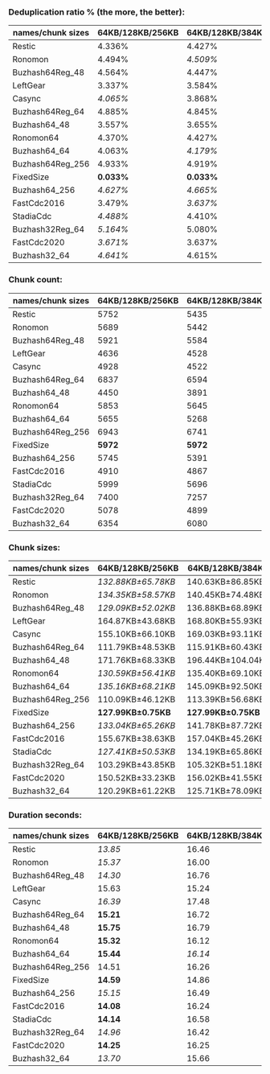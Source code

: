 ### Deduplication ratio % (the more, the better):

| names/chunk sizes | 64KB/128KB/256KB | 64KB/128KB/384KB | 64KB/128KB/512KB | 32KB/128KB/512KB | 64KB/128KB/160KB | 64KB/128KB/192KB | 64KB/128KB/224KB | 96KB/128KB/192KB | 64KB/128KB/640KB | 64KB/128KB/1MB |
| --------------- | -------------- | -------------- | -------------- | -------------- | -------------- | -------------- | -------------- | -------------- | -------------- | ------------ |
| Restic          | 4.336%         | 4.427%         | 4.446%         | **4.992%**     | 4.257%         | 4.282%         | 4.310%         | 3.389%         | *4.458%*       | *4.458%*     |
| Ronomon         | 4.494%         | *4.509%*       | 4.499%         | **4.673%**     | 4.205%         | 4.416%         | 4.402%         | 3.652%         | *4.509%*       | *4.509%*     |
| Buzhash64Reg_48 | 4.564%         | 4.447%         | 4.393%         | 4.176%         | **4.857%**     | *4.772%*       | *4.596%*       | 4.226%         | 4.336%         | 4.336%       |
| LeftGear        | 3.337%         | 3.584%         | *3.603%*       | **3.774%**     | 2.289%         | 2.910%         | 3.413%         | 2.977%         | 3.584%         | *3.603%*     |
| Casync          | *4.065%*       | 3.868%         | 3.882%         | **4.246%**     | 3.675%         | 3.891%         | *4.056%*       | 3.401%         | 3.923%         | 3.940%       |
| Buzhash64Reg_64 | 4.885%         | 4.845%         | 4.845%         | **5.296%**     | *4.971%*       | *4.943%*       | 4.869%         | 4.018%         | 4.845%         | 4.845%       |
| Buzhash64_48    | 3.557%         | 3.655%         | 3.724%         | **3.889%**     | 3.306%         | 3.472%         | 3.582%         | 3.112%         | *3.756%*       | *3.756%*     |
| Ronomon64       | 4.370%         | 4.427%         | *4.458%*       | **4.503%**     | 4.441%         | 4.400%         | 4.398%         | 3.877%         | *4.458%*       | *4.458%*     |
| Buzhash64_64    | 4.063%         | *4.179%*       | *4.187%*       | **4.740%**     | 3.895%         | 3.884%         | 4.038%         | 2.979%         | 4.120%         | 4.120%       |
| Buzhash64Reg_256 | 4.933%         | 4.919%         | 4.919%         | **5.488%**     | 4.897%         | *4.971%*       | *4.947%*       | 4.025%         | 4.919%         | 4.919%       |
| FixedSize       | **0.033%**     | **0.033%**     | **0.033%**     | **0.033%**     | **0.033%**     | **0.033%**     | **0.033%**     | **0.033%**     | **0.033%**     | **0.033%**   |
| Buzhash64_256   | *4.627%*       | *4.665%*       | 4.613%         | **5.038%**     | 4.247%         | 4.411%         | 4.522%         | 3.505%         | 4.529%         | 4.496%       |
| FastCdc2016     | 3.479%         | *3.637%*       | *3.637%*       | **3.815%**     | 2.930%         | 2.717%         | 3.533%         | 3.220%         | *3.637%*       | *3.637%*     |
| StadiaCdc       | *4.488%*       | 4.410%         | 4.410%         | 4.377%         | **4.590%**     | *4.529%*       | 4.488%         | 4.079%         | 4.410%         | 4.410%       |
| Buzhash32Reg_64 | *5.164%*       | 5.080%         | 5.068%         | **5.421%**     | 5.107%         | *5.196%*       | 5.146%         | 3.994%         | 5.068%         | 5.068%       |
| FastCdc2020     | *3.671%*       | 3.637%         | 3.637%         | **3.815%**     | *3.659%*       | 3.404%         | 3.509%         | 3.499%         | 3.637%         | 3.637%       |
| Buzhash32_64    | *4.641%*       | 4.615%         | *4.692%*       | **5.489%**     | 4.197%         | 4.420%         | 4.542%         | 3.399%         | 4.558%         | 4.558%       |

### Chunk count:

| names/chunk sizes | 64KB/128KB/256KB | 64KB/128KB/384KB | 64KB/128KB/512KB | 32KB/128KB/512KB | 64KB/128KB/160KB | 64KB/128KB/192KB | 64KB/128KB/224KB | 96KB/128KB/192KB | 64KB/128KB/640KB | 64KB/128KB/1MB |
| --------------- | -------------- | -------------- | -------------- | -------------- | -------------- | -------------- | -------------- | -------------- | -------------- | ------------ |
| Restic          | 5752           | 5435           | 5328           | 7392           | 6644           | 6216           | 5947           | **5129**       | *5294*         | *5264*       |
| Ronomon         | 5689           | 5442           | 5382           | 5488           | 6451           | 6071           | 5819           | **5093**       | *5366*         | *5353*       |
| Buzhash64Reg_48 | 5921           | 5584           | 5514           | **5458**       | 7049           | 6502           | 6165           | 5977           | *5479*         | *5461*       |
| LeftGear        | 4636           | 4528           | *4501*         | 4669           | 5241           | 4917           | 4741           | 4809           | *4486*         | **4473**     |
| Casync          | 4928           | 4522           | *4388*         | 5389           | 5987           | 5471           | 5156           | 4756           | *4339*         | **4301**     |
| Buzhash64Reg_64 | 6837           | 6594           | 6548           | 8215           | 7673           | 7263           | 6989           | **6241**       | *6536*         | *6532*       |
| Buzhash64_48    | 4450           | 3891           | *3696*         | 4373           | 5687           | 5114           | 4718           | 4597           | *3613*         | **3541**     |
| Ronomon64       | 5853           | 5645           | 5609           | 5606           | 6552           | 6191           | 5966           | **5154**       | *5598*         | *5592*       |
| Buzhash64_64    | 5655           | 5268           | 5142           | 7124           | 6574           | 6125           | 5846           | *5100*         | *5092*         | **5045**     |
| Buzhash64Reg_256 | 6943           | 6741           | 6704           | 8226           | 7713           | 7305           | 7069           | **6283**       | *6694*         | *6694*       |
| FixedSize       | **5972**       | **5972**       | **5972**       | **5972**       | **5972**       | **5972**       | **5972**       | **5972**       | **5972**       | **5972**     |
| Buzhash64_256   | 5745           | 5391           | 5293           | 7300           | 6606           | 6181           | 5919           | **5137**       | *5253*         | *5225*       |
| FastCdc2016     | 4910           | 4867           | *4856*         | 5090           | 5358           | 5085           | 4965           | 4927           | *4853*         | **4848**     |
| StadiaCdc       | 5999           | 5696           | *5623*         | *5623*         | 7074           | 6535           | 6192           | 5995           | *5606*         | **5596**     |
| Buzhash32Reg_64 | 7400           | 7257           | 7221           | 9490           | 8074           | 7708           | 7515           | **6391**       | *7217*         | *7210*       |
| FastCdc2020     | 5078           | 4899           | *4871*         | 5107           | 6794           | 5670           | 5257           | 5540           | *4860*         | **4852**     |
| Buzhash32_64    | 6354           | 6080           | 6011           | 8752           | 7078           | 6738           | 6496           | **5397**       | *5978*         | *5954*       |

### Chunk sizes:

| names/chunk sizes | 64KB/128KB/256KB   | 64KB/128KB/384KB   | 64KB/128KB/512KB   | 32KB/128KB/512KB   | 64KB/128KB/160KB    | 64KB/128KB/192KB    | 64KB/128KB/224KB    | 96KB/128KB/192KB    | 64KB/128KB/640KB    | 64KB/128KB/1MB     |
| --------------- | ------------------ | ------------------ | ------------------ | ------------------ | ------------------- | ------------------- | ------------------- | ------------------- | ------------------- | ------------------ |
| Restic          | *132.88KB±65.78KB* | 140.63KB±86.85KB   | 143.46KB±98.23KB   | 103.40KB±95.22KB   | 115.04KB±37.24KB    | *122.96KB±48.19KB*  | **128.52KB±57.55KB** | 149.02KB±37.35KB    | 144.38KB±103.50KB   | 145.20KB±109.67KB  |
| Ronomon         | *134.35KB±58.57KB* | 140.45KB±74.48KB   | 142.02KB±81.30KB   | 139.27KB±84.16KB   | 118.48KB±34.04KB    | **125.90KB±43.96KB** | *131.35KB±52.04KB*  | 150.08KB±34.15KB    | 142.44KB±84.65KB    | 142.79KB±89.46KB   |
| Buzhash64Reg_48 | *129.09KB±52.02KB* | 136.88KB±68.89KB   | 138.62KB±75.61KB   | 140.04KB±101.45KB  | 108.43KB±27.78KB    | 117.55KB±36.86KB    | *123.98KB±44.65KB*  | **127.88KB±25.55KB** | 139.50KB±81.39KB    | 139.96KB±85.95KB   |
| LeftGear        | 164.87KB±43.68KB   | 168.80KB±55.93KB   | 169.81KB±62.66KB   | 163.70KB±66.25KB   | **145.84KB±19.21KB** | *155.45KB±29.55KB*  | 161.22KB±37.34KB    | *158.94KB±24.88KB*  | 170.38KB±66.98KB    | 170.88KB±75.84KB   |
| Casync          | 155.10KB±66.10KB   | 169.03KB±93.11KB   | 174.19KB±107.58KB  | *141.83KB±108.70KB* | **127.67KB±33.70KB** | *139.71KB±45.60KB*  | 148.24KB±56.31KB    | 160.71KB±33.85KB    | 176.15KB±115.57KB   | 177.71KB±125.58KB  |
| Buzhash64Reg_64 | 111.79KB±48.53KB   | 115.91KB±60.43KB   | 116.73KB±64.94KB   | 93.04KB±80.62KB    | 99.61KB±28.68KB     | 105.24KB±36.44KB    | 109.36KB±43.25KB    | **122.47KB±25.16KB** | *116.94KB±66.68KB*  | *117.01KB±67.66KB* |
| Buzhash64_48    | 171.76KB±68.33KB   | 196.44KB±104.04KB  | 206.80KB±126.08KB  | 174.79KB±129.46KB  | **134.40KB±32.13KB** | *149.46KB±45.00KB*  | *162.00KB±56.76KB*  | 166.27KB±32.68KB    | 211.55KB±139.65KB   | 215.85KB±155.46KB  |
| Ronomon64       | *130.59KB±56.41KB* | 135.40KB±69.10KB   | 136.27KB±73.66KB   | 136.34KB±76.47KB   | 116.66KB±33.71KB    | *123.46KB±43.05KB*  | **128.12KB±50.70KB** | 148.30KB±33.92KB    | 136.54KB±75.52KB    | 136.68KB±78.15KB   |
| Buzhash64_64    | *135.16KB±68.21KB* | 145.09KB±92.50KB   | 148.65KB±105.52KB  | 107.29KB±102.53KB  | 116.27KB±37.87KB    | *124.79KB±49.34KB*  | **130.75KB±59.32KB** | 149.87KB±37.75KB    | 150.11KB±113.81KB   | 151.50KB±124.15KB  |
| Buzhash64Reg_256 | 110.09KB±46.12KB   | 113.39KB±56.68KB   | 114.01KB±60.32KB   | 92.92KB±77.08KB    | 99.10KB±28.15KB     | 104.63KB±35.55KB    | 108.13KB±41.61KB    | **121.65KB±23.74KB** | *114.18KB±61.62KB*  | *114.18KB±61.68KB* |
| FixedSize       | **127.99KB±0.75KB** | **127.99KB±0.75KB** | **127.99KB±0.75KB** | **127.99KB±0.75KB** | **127.99KB±0.75KB** | **127.99KB±0.75KB** | **127.99KB±0.75KB** | **127.99KB±0.75KB** | **127.99KB±0.75KB** | **127.99KB±0.75KB** |
| Buzhash64_256   | *133.04KB±65.26KB* | 141.78KB±87.72KB   | 144.41KB±98.14KB   | 104.70KB±95.69KB   | 115.70KB±37.11KB    | *123.66KB±47.96KB*  | **129.13KB±57.22KB** | 148.79KB±37.04KB    | 145.50KB±104.33KB   | 146.28KB±110.24KB  |
| FastCdc2016     | 155.67KB±38.63KB   | 157.04KB±45.26KB   | 157.40KB±48.38KB   | *150.16KB±53.66KB* | **142.65KB±20.59KB** | *150.31KB±28.83KB*  | 153.94KB±34.50KB    | 155.13KB±23.88KB    | 157.50KB±50.45KB    | 157.66KB±53.64KB   |
| StadiaCdc       | *127.41KB±50.53KB* | 134.19KB±65.86KB   | 135.93KB±72.76KB   | 135.93KB±98.81KB   | 108.05KB±27.74KB    | 116.96KB±36.17KB    | *123.44KB±44.38KB*  | **127.50KB±25.46KB** | 136.34KB±75.85KB    | 136.59KB±79.22KB   |
| Buzhash32Reg_64 | 103.29KB±43.85KB   | 105.32KB±51.18KB   | 105.85KB±54.38KB   | 80.54KB±68.65KB    | 94.67KB±27.61KB     | 99.16KB±34.77KB     | 101.71KB±39.81KB    | **119.60KB±23.38KB** | *105.91KB±55.25KB*  | *106.01KB±56.59KB* |
| FastCdc2020     | 150.52KB±33.23KB   | 156.02KB±41.55KB   | 156.92KB±45.41KB   | 149.66KB±51.13KB   | *112.50KB±29.89KB*  | **134.80KB±28.30KB** | 145.39KB±30.05KB    | *137.97KB±26.13KB*  | 157.27KB±48.25KB    | 157.53KB±52.16KB   |
| Buzhash32_64    | 120.29KB±61.22KB   | 125.71KB±78.09KB   | *127.16KB±85.82KB* | 87.33KB±81.20KB    | 107.99KB±37.03KB    | 113.44KB±46.53KB    | 117.66KB±54.64KB    | 141.62KB±37.14KB    | **127.86KB±90.51KB** | *128.37KB±96.45KB* |

### Duration seconds:

| names/chunk sizes | 64KB/128KB/256KB | 64KB/128KB/384KB | 64KB/128KB/512KB | 32KB/128KB/512KB | 64KB/128KB/160KB | 64KB/128KB/192KB | 64KB/128KB/224KB | 96KB/128KB/192KB | 64KB/128KB/640KB | 64KB/128KB/1MB |
| --------------- | -------------- | -------------- | -------------- | -------------- | -------------- | -------------- | -------------- | -------------- | -------------- | ------------ |
| Restic          | *13.85*        | 16.46          | 15.98          | 16.98          | 16.95          | 16.98          | 16.96          | 16.98          | *12.45*        | **12.45**    |
| Ronomon         | *15.37*        | 16.00          | 15.70          | 16.70          | **11.86**      | 15.97          | 15.71          | *15.66*        | 16.71          | 16.70        |
| Buzhash64Reg_48 | *14.30*        | 16.76          | 16.73          | 16.68          | 16.76          | 16.76          | 16.76          | 16.45          | *16.45*        | **10.94**    |
| LeftGear        | 15.63          | 15.24          | 15.22          | *15.21*        | **15.20**      | 15.23          | *15.21*        | 15.23          | 15.22          | 15.21        |
| Casync          | *16.39*        | 17.48          | 18.35          | 19.28          | 16.56          | 16.87          | 19.28          | **15.02**      | 16.66          | *16.25*      |
| Buzhash64Reg_64 | **15.21**      | 16.72          | 15.71          | 16.06          | 16.05          | *15.70*        | 16.05          | *15.68*        | 16.05          | 16.05        |
| Buzhash64_48    | **15.75**      | 16.79          | 16.52          | 16.22          | *16.21*        | 16.75          | 16.52          | 16.21          | *16.21*        | 16.21        |
| Ronomon64       | **15.32**      | 16.12          | 16.11          | 15.67          | *15.59*        | 16.12          | 15.67          | 15.74          | 15.74          | *15.62*      |
| Buzhash64_64    | **15.44**      | *16.14*        | 16.32          | 16.59          | 16.58          | *16.04*        | 16.32          | 16.31          | 16.59          | 16.56        |
| Buzhash64Reg_256 | 14.51          | 16.26          | 16.18          | 15.93          | 15.92          | 15.92          | **11.22**      | *11.22*        | *11.22*        | 11.22        |
| FixedSize       | **14.59**      | 14.86          | 14.86          | 15.20          | 15.14          | *14.59*        | 14.86          | *14.85*        | 15.20          | 15.15        |
| Buzhash64_256   | *15.15*        | 16.49          | 16.47          | 15.99          | 15.95          | 16.45          | 16.47          | 15.99          | *15.91*        | **10.99**    |
| FastCdc2016     | **14.08**      | 16.24          | 16.19          | 16.19          | 16.38          | 16.19          | 16.19          | *16.18*        | *16.19*        | 16.37        |
| StadiaCdc       | **14.14**      | 16.58          | *15.75*        | 16.31          | 16.31          | 16.54          | *15.75*        | 16.54          | 15.76          | 15.76        |
| Buzhash32Reg_64 | *14.96*        | 16.42          | 16.38          | 15.65          | 15.62          | 15.64          | 15.48          | 15.61          | **10.87**      | *10.87*      |
| FastCdc2020     | **14.25**      | 16.25          | 17.01          | 17.01          | *15.58*        | 17.01          | 15.59          | *15.59*        | 15.90          | 15.89        |
| Buzhash32_64    | *13.70*        | 15.66          | 15.66          | 15.69          | 15.99          | 15.69          | 15.67          | *15.65*        | 16.00          | **10.87**    |
